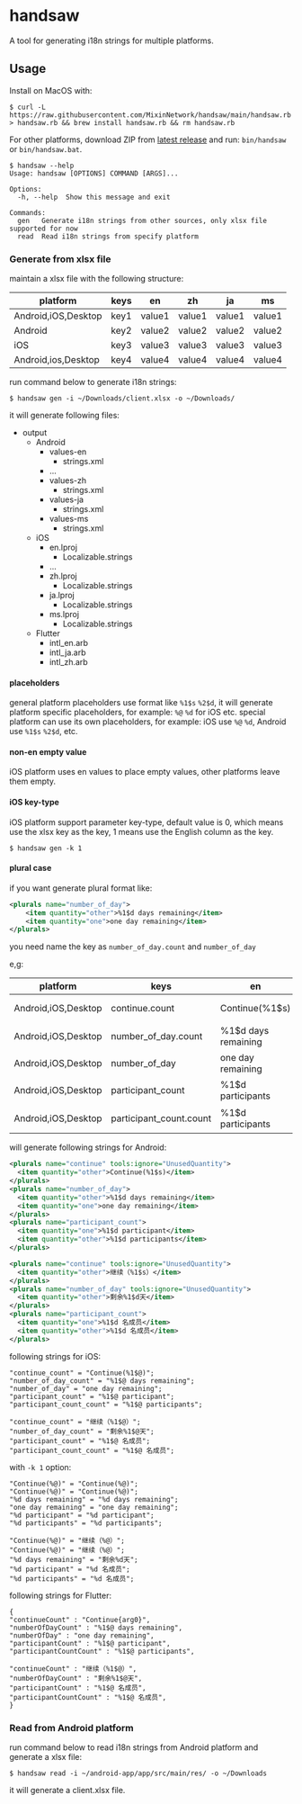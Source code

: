 # handsaw

A tool for generating i18n strings for multiple platforms.

## Usage

Install on MacOS with:
```
$ curl -L  https://raw.githubusercontent.com/MixinNetwork/handsaw/main/handsaw.rb > handsaw.rb && brew install handsaw.rb && rm handsaw.rb
```

For other platforms, download ZIP from [latest release](https://github.com/MixinNetwork/handsaw/releases/latest) and run: `bin/handsaw` or `bin/handsaw.bat`.

```
$ handsaw --help
Usage: handsaw [OPTIONS] COMMAND [ARGS]...

Options:
  -h, --help  Show this message and exit

Commands:
  gen   Generate i18n strings from other sources, only xlsx file supported for now
  read  Read i18n strings from specify platform
```

### Generate from xlsx file

maintain a xlsx file with the following structure:

|platform|keys|en|zh|ja|ms|
| --- | --- | --- | --- | --- | --- |
|Android,iOS,Desktop|key1|value1|value1|value1|value1|
|Android|key2|value2|value2|value2|value2|
|iOS|key3|value3|value3|value3|value3|
|Android,ios,Desktop|key4|value4|value4|value4|value4|

run command below to generate i18n strings:
```
$ handsaw gen -i ~/Downloads/client.xlsx -o ~/Downloads/
```

it will generate following files:
- output
    - Android
        - values-en
          - strings.xml
        - ...
        - values-zh
          - strings.xml
        - values-ja
          - strings.xml
        - values-ms
          - strings.xml
    - iOS
      - en.lproj
        - Localizable.strings
      - ...
      - zh.lproj
        - Localizable.strings
      - ja.lproj
        - Localizable.strings
      - ms.lproj
        - Localizable.strings
    - Flutter
      - intl_en.arb
      - intl_ja.arb
      - intl_zh.arb

#### placeholders
general platform placeholders use format like `%1$s` `%2$d`, it will generate platform specific placeholders, for example: `%@` `%d` for iOS etc.
special platform can use its own placeholders, for example: iOS use `%@` `%d`, Android use `%1$s` `%2$d`, etc.

#### non-en empty value
iOS platform uses en values to place empty values, other platforms leave them empty.

#### iOS key-type
iOS platform support parameter key-type, default value is 0, which means use the xlsx key as the key, 1 means use the English column as the key.
```
$ handsaw gen -k 1
```

#### plural case
if you want generate plural format like:
```xml
<plurals name="number_of_day">
    <item quantity="other">%1$d days remaining</item>
    <item quantity="one">one day remaining</item>
</plurals>
```
you need name the key as `number_of_day.count` and `number_of_day`

e,g:

|platform|keys|en|zh|
| --- | --- | --- | --- |
|Android,iOS,Desktop|continue.count|Continue(%1$s)|继续(%1$s)|
|Android,iOS,Desktop|number_of_day.count|%1$d days remaining|%1$d 天剩余|
|Android,iOS,Desktop|number_of_day|one day remaining||
|Android,iOS,Desktop|participant_count|%1$d participants|%1$d 名成员|
|Android,iOS,Desktop|participant_count.count|%1$d participants|%1$d 名成员|

will generate following strings for Android:
```xml
<plurals name="continue" tools:ignore="UnusedQuantity">
  <item quantity="other">Continue(%1$s)</item>
</plurals>
<plurals name="number_of_day">
  <item quantity="other">%1$d days remaining</item>
  <item quantity="one">one day remaining</item>
</plurals>
<plurals name="participant_count">
  <item quantity="one">%1$d participant</item>
  <item quantity="other">%1$d participants</item>
</plurals>

<plurals name="continue" tools:ignore="UnusedQuantity">
  <item quantity="other">继续（%1$s）</item>
</plurals>
<plurals name="number_of_day" tools:ignore="UnusedQuantity">
  <item quantity="other">剩余%1$d天</item>
</plurals>
<plurals name="participant_count">
  <item quantity="one">%1$d 名成员</item>
  <item quantity="other">%1$d 名成员</item>
</plurals>
```

following strings for iOS:
```
"continue_count" = "Continue(%1$@)";
"number_of_day_count" = "%1$@ days remaining";
"number_of_day" = "one day remaining";
"participant_count" = "%1$@ participant";
"participant_count_count" = "%1$@ participants";

"continue_count" = "继续（%1$@）";
"number_of_day_count" = "剩余%1$@天";
"participant_count" = "%1$@ 名成员";
"participant_count_count" = "%1$@ 名成员";
```

with `-k 1` option:
```
"Continue(%@)" = "Continue(%@)";
"Continue(%@)" = "Continue(%@)";
"%d days remaining" = "%d days remaining";
"one day remaining" = "one day remaining";
"%d participant" = "%d participant";
"%d participants" = "%d participants";

"Continue(%@)" = "继续（%@）";
"Continue(%@)" = "继续（%@）";
"%d days remaining" = "剩余%d天";
"%d participant" = "%d 名成员";
"%d participants" = "%d 名成员";
```

following strings for Flutter:
```
{
"continueCount" : "Continue{arg0}",
"numberOfDayCount" : "%1$@ days remaining",
"numberOfDay" : "one day remaining",
"participantCount" : "%1$@ participant",
"participantCountCount" : "%1$@ participants",

"continueCount" : "继续（%1$@）",
"numberOfDayCount" : "剩余%1$@天",
"participantCount" : "%1$@ 名成员",
"participantCountCount" : "%1$@ 名成员",
}
```


### Read from Android platform

run command below to read i18n strings from Android platform and generate a xlsx file:
```
$ handsaw read -i ~/android-app/app/src/main/res/ -o ~/Downloads
```
it will generate a client.xlsx file.
